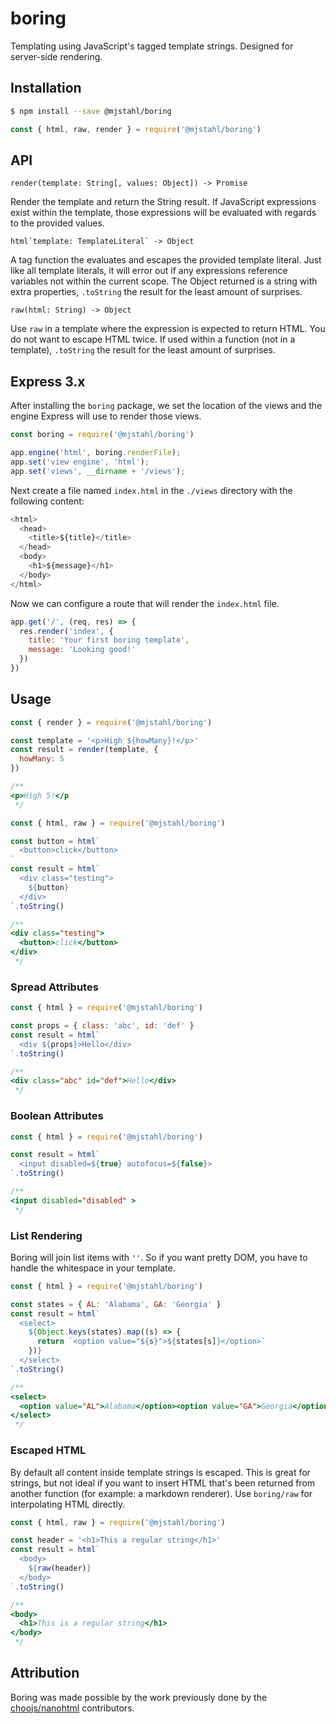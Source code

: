 # boring
Templating using JavaScript's tagged template strings. Designed for server-side
rendering.

## Installation
```sh
$ npm install --save @mjstahl/boring
```

```js
const { html, raw, render } = require('@mjstahl/boring')
```

## API

`render(template: String[, values: Object]) -> Promise`

Render the template and return the String result. If JavaScript expressions
exist within the template, those expressions will be evaluated with regards to
the provided values.

```html`template: TemplateLiteral` -> Object```

A tag function the evaluates and escapes the provided template literal. Just
like all template literals, it will error out if any expressions reference
variables not within the current scope. The Object returned is a string with
extra properties, `.toString` the result for the least amount of surprises.

`raw(html: String) -> Object`

Use `raw` in a template where the expression is expected to return HTML. You
do not want to escape HTML twice. If used within a function (not in a template),
`.toString` the result for the least amount of surprises.

## Express 3.x
After installing the `boring` package, we set the location of the views and
the engine Express will use to render those views.

```js
const boring = require('@mjstahl/boring')

app.engine('html', boring.renderFile);
app.set('view engine', 'html');
app.set('views', __dirname + '/views');
```

Next create a file named `index.html` in the `./views` directory with the
following content:

```js
<html>
  <head>
    <title>${title}</title>
  </head>
  <body>
    <h1>${message}</h1>
  </body>
</html>
```

Now we can configure a route that will render the `index.html` file.

```js
app.get('/', (req, res) => {
  res.render('index', {
    title: 'Your first boring template',
    message: 'Looking good!'
  })
})
```

## Usage

```js
const { render } = require('@mjstahl/boring')

const template = '<p>High ${howMany}!</p>'
const result = render(template, {
  howMany: 5
})

/**
<p>High 5!</p
 */
```

```js
const { html, raw } = require('@mjstahl/boring')

const button = html`
  <button>click</button>
`
const result = html`
  <div class="testing">
    ${button}
  </div>
`.toString()

/**
<div class="testing">
  <button>click</button>
</div>
 */
```

### Spread Attributes
```js
const { html } = require('@mjstahl/boring')

const props = { class: 'abc', id: 'def' }
const result = html`
  <div ${props}>Hello</div>
`.toString()

/**
<div class="abc" id="def">Hello</div>
 */
```

### Boolean Attributes
```js
const { html } = require('@mjstahl/boring')

const result = html`
  <input disabled=${true} autofocus=${false}>
`.toString()

/**
<input disabled="disabled" >
 */
```

### List Rendering
Boring will join list items with `''`. So if you want pretty DOM, you have to
handle the whitespace in your template.

```js
const { html } = require('@mjstahl/boring')

const states = { AL: 'Alabama', GA: 'Georgia' }
const result = html`
  <select>
    ${Object.keys(states).map((s) => {
      return `<option value="${s}">${states[s]}</option>`
    })}
  </select>
`.toString()

/**
<select>
  <option value="AL">Alabama</option><option value="GA">Georgia</option>
</select>
 */
```

### Escaped HTML
By default all content inside template strings is escaped. This is great for
strings, but not ideal if you want to insert HTML that's been returned from
another function (for example: a markdown renderer). Use `boring/raw` for
interpolating HTML directly.

```js
const { html, raw } = require('@mjstahl/boring')

const header = '<h1>This a regular string</h1>'
const result = html`
  <body>
    ${raw(header)}
  </body>
`.toString()

/**
<body>
  <h1>This is a regular string</h1>
</body>
 */
```

## Attribution

Boring was made possible by the work previously done by the [choojs/nanohtml](https://github.com/choojs/nanohtml) contributors.
